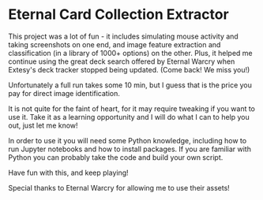 # Eternal Card Collection Extractor

This project was a lot of fun - it includes simulating mouse activity and taking screenshots on one end, and image feature extraction and classification (in a library of 1000+ options) on the other. Plus, it helped me continue using the great deck search offered by Eternal Warcry when Extesy's deck tracker stopped being updated. (Come back! We miss you!)

Unfortunately a full run takes some 10 min, but I guess that is the price you pay for direct image identification.

It is not quite for the faint of heart, for it may require tweaking if you want to use it. Take it as a learning opportunity and I will do what I can to help you out, just let me know!

In order to use it you will need some Python knowledge, including how to run Jupyter notebooks and how to install packages. If you are familiar with Python you can probably take the code and build your own script.

Have fun with this, and keep playing!

Special thanks to Eternal Warcry for allowing me to use their assets!
